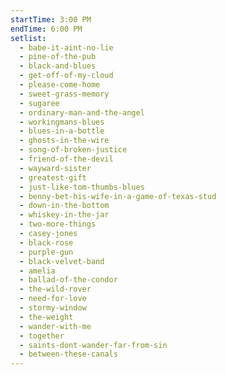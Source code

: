 ```yaml
---
startTime: 3:00 PM
endTime: 6:00 PM
setlist:
  - babe-it-aint-no-lie
  - pine-of-the-pub
  - black-and-blues
  - get-off-of-my-cloud
  - please-come-home
  - sweet-grass-memory
  - sugaree
  - ordinary-man-and-the-angel
  - workingmans-blues
  - blues-in-a-bottle
  - ghosts-in-the-wire
  - song-of-broken-justice
  - friend-of-the-devil
  - wayward-sister
  - greatest-gift
  - just-like-tom-thumbs-blues
  - benny-bet-his-wife-in-a-game-of-texas-stud
  - down-in-the-bottom
  - whiskey-in-the-jar
  - two-more-things
  - casey-jones
  - black-rose
  - purple-gun
  - black-velvet-band
  - amelia
  - ballad-of-the-condor
  - the-wild-rover
  - need-for-love
  - stormy-window
  - the-weight
  - wander-with-me
  - together
  - saints-dont-wander-far-from-sin
  - between-these-canals
---
```

